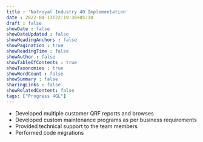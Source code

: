```yaml
---
title : 'Natroyal Industry 40 Implementation'
date : 2022-04-13T22:19:38+05:30
draft : false
showDate : false
showDateUpdated : false
showHeadingAnchors : false
showPagination : true
showReadingTime : false
showAuthor : false
showTableOfContents : true
showTaxonomies : true
showWordCount : false
showSummary : false
sharingLinks : false
showRelatedContent: false
tags: ["Progress 4GL"]
---
```

- Developed multiple customer QRF reports and browses
- Developed custom maintenance programs as per business requirements
- Provided technical support to the team members
- Performed code migrations
